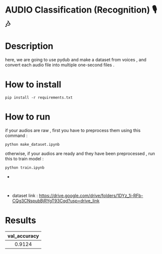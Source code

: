 # AUDIO Classification (Recognition) 🎙🎶


# Description
here, we are going to use pydub and make a dataset from voices , and convert each audio file into multiple one-second files .<br/>

# How to install 

```
pip install -r requirements.txt
```

# How to run 
if your audios are raw , first you have to preprocess them using this command :
```
python make_dataset.ipynb
```

otherwise, if your audios are ready and they have been preprocessed , run this to train model :
```
python train.ipynb
```
+ 

<br/>

+ dataset link :
https://drive.google.com/drive/folders/1DYz_1i-RFb-CQg3CNspubBjRYgT93Cqd?usp=drive_link


# Results

| val_accuracy  | 
| :-----------: | 
| 0.9124 |



 